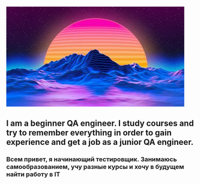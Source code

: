 ![Header](https://github.com/Orendeil/Orendeil/blob/main/Assets/Retro%20Style%20Wallpaper%20%5B2560x1440%5D%20_%20Papel%20De%20Parede%20Pc%20%20EE8.jpg)

## I am a beginner QA engineer. I study courses and try to remember everything in order to gain experience and get a job as a junior QA engineer.

### Всем привет, я начинающий тестировщик. Занимаюсь самообразованием, учу разные курсы и хочу в будущем найти работу в IT
